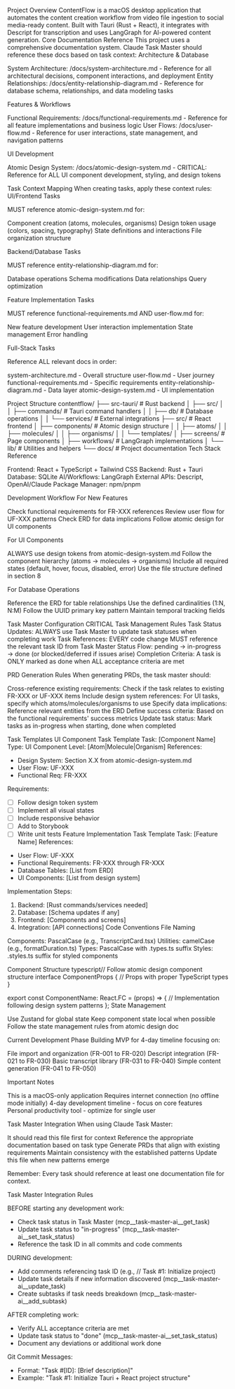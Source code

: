 Project Overview
ContentFlow is a macOS desktop application that automates the content creation workflow from video file ingestion to social media-ready content. Built with Tauri (Rust + React), it integrates with Descript for transcription and uses LangGraph for AI-powered content generation.
Core Documentation Reference
This project uses a comprehensive documentation system. Claude Task Master should reference these docs based on task context:
Architecture & Database

System Architecture: /docs/system-architecture.md - Reference for all architectural decisions, component interactions, and deployment
Entity Relationships: /docs/entity-relationship-diagram.md - Reference for database schema, relationships, and data modeling tasks

Features & Workflows

Functional Requirements: /docs/functional-requirements.md - Reference for all feature implementations and business logic
User Flows: /docs/user-flow.md - Reference for user interactions, state management, and navigation patterns

UI Development

Atomic Design System: /docs/atomic-design-system.md - CRITICAL: Reference for ALL UI component development, styling, and design tokens

Task Context Mapping
When creating tasks, apply these context rules:
UI/Frontend Tasks

MUST reference atomic-design-system.md for:

Component creation (atoms, molecules, organisms)
Design token usage (colors, spacing, typography)
State definitions and interactions
File organization structure



Backend/Database Tasks

MUST reference entity-relationship-diagram.md for:

Database operations
Schema modifications
Data relationships
Query optimization



Feature Implementation Tasks

MUST reference functional-requirements.md AND user-flow.md for:

New feature development
User interaction implementation
State management
Error handling



Full-Stack Tasks

Reference ALL relevant docs in order:

system-architecture.md - Overall structure
user-flow.md - User journey
functional-requirements.md - Specific requirements
entity-relationship-diagram.md - Data layer
atomic-design-system.md - UI implementation



Project Structure
contentflow/
├── src-tauri/          # Rust backend
│   ├── src/
│   │   ├── commands/   # Tauri command handlers
│   │   ├── db/         # Database operations
│   │   └── services/   # External integrations
├── src/                # React frontend
│   ├── components/     # Atomic design structure
│   │   ├── atoms/
│   │   ├── molecules/
│   │   ├── organisms/
│   │   └── templates/
│   ├── screens/        # Page components
│   ├── workflows/      # LangGraph implementations
│   └── lib/            # Utilities and helpers
└── docs/               # Project documentation
Tech Stack Reference

Frontend: React + TypeScript + Tailwind CSS
Backend: Rust + Tauri
Database: SQLite
AI/Workflows: LangGraph
External APIs: Descript, OpenAI/Claude
Package Manager: npm/pnpm

Development Workflow
For New Features

Check functional requirements for FR-XXX references
Review user flow for UF-XXX patterns
Check ERD for data implications
Follow atomic design for UI components

For UI Components

ALWAYS use design tokens from atomic-design-system.md
Follow the component hierarchy (atoms → molecules → organisms)
Include all required states (default, hover, focus, disabled, error)
Use the file structure defined in section 8

For Database Operations

Reference the ERD for table relationships
Use the defined cardinalities (1:N, N:M)
Follow the UUID primary key pattern
Maintain temporal tracking fields

Task Master Configuration
CRITICAL Task Management Rules
Task Status Updates: ALWAYS use Task Master to update task statuses when completing work
Task References: EVERY code change MUST reference the relevant task ID from Task Master
Status Flow: pending → in-progress → done (or blocked/deferred if issues arise)
Completion Criteria: A task is ONLY marked as done when ALL acceptance criteria are met

PRD Generation Rules
When generating PRDs, the task master should:

Cross-reference existing requirements: Check if the task relates to existing FR-XXX or UF-XXX items
Include design system references: For UI tasks, specify which atoms/molecules/organisms to use
Specify data implications: Reference relevant entities from the ERD
Define success criteria: Based on the functional requirements' success metrics
Update task status: Mark tasks as in-progress when starting, done when completed

Task Templates
UI Component Task Template
Task: [Component Name]
Type: UI Component
Level: [Atom|Molecule|Organism]
References: 
- Design System: Section X.X from atomic-design-system.md
- User Flow: UF-XXX
- Functional Req: FR-XXX

Requirements:
- [ ] Follow design token system
- [ ] Implement all visual states
- [ ] Include responsive behavior
- [ ] Add to Storybook
- [ ] Write unit tests
Feature Implementation Task Template
Task: [Feature Name]
References:
- User Flow: UF-XXX
- Functional Requirements: FR-XXX through FR-XXX
- Database Tables: [List from ERD]
- UI Components: [List from design system]

Implementation Steps:
1. Backend: [Rust commands/services needed]
2. Database: [Schema updates if any]
3. Frontend: [Components and screens]
4. Integration: [API connections]
Code Conventions
File Naming

Components: PascalCase (e.g., TranscriptCard.tsx)
Utilities: camelCase (e.g., formatDuration.ts)
Types: PascalCase with .types.ts suffix
Styles: .styles.ts suffix for styled components

Component Structure
typescript// Follow atomic design component structure
interface ComponentProps {
  // Props with proper TypeScript types
}

export const ComponentName: React.FC<ComponentProps> = (props) => {
  // Implementation following design system patterns
};
State Management

Use Zustand for global state
Keep component state local when possible
Follow the state management rules from atomic design doc

Current Development Phase
Building MVP for 4-day timeline focusing on:

File import and organization (FR-001 to FR-020)
Descript integration (FR-021 to FR-030)
Basic transcript library (FR-031 to FR-040)
Simple content generation (FR-041 to FR-050)

Important Notes

This is a macOS-only application
Requires internet connection (no offline mode initially)
4-day development timeline - focus on core features
Personal productivity tool - optimize for single user

Task Master Integration
When using Claude Task Master:

It should read this file first for context
Reference the appropriate documentation based on task type
Generate PRDs that align with existing requirements
Maintain consistency with the established patterns
Update this file when new patterns emerge

Remember: Every task should reference at least one documentation file for context.

Task Master Integration Rules

BEFORE starting any development work:
- Check task status in Task Master (mcp__task-master-ai__get_task)
- Update task status to "in-progress" (mcp__task-master-ai__set_task_status)
- Reference the task ID in all commits and code comments

DURING development:
- Add comments referencing task ID (e.g., // Task #1: Initialize project)
- Update task details if new information discovered (mcp__task-master-ai__update_task)
- Create subtasks if task needs breakdown (mcp__task-master-ai__add_subtask)

AFTER completing work:
- Verify ALL acceptance criteria are met
- Update task status to "done" (mcp__task-master-ai__set_task_status)
- Document any deviations or additional work done

Git Commit Messages:
- Format: "Task #[ID]: [Brief description]"
- Example: "Task #1: Initialize Tauri + React project structure"